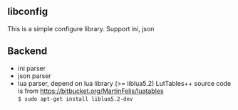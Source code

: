 ## libconfig
This is a simple configure library.
Support ini, json

## Backend
* ini parser
* json parser
* lua parser, depend on lua library (>= liblua5.2)
  LutTables++ source code is from https://bitbucket.org/MartinFelis/luatables  
  `$ sudo apt-get install liblua5.2-dev`

